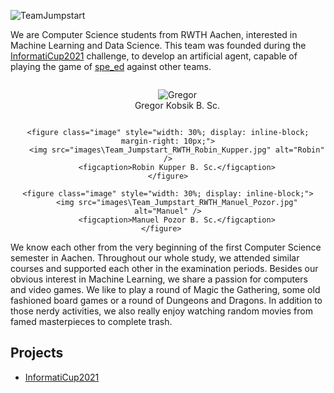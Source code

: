 ![TeamJumpstart](images\TeamJumpstart.png)

We are Computer Science students from RWTH Aachen, interested in Machine Learning and Data Science. 
This team was founded during the [InformatiCup2021](https://github.com/informatiCup/InformatiCup2021) challenge, to develop an artificial agent, capable of playing the game of [spe_ed](https://github.com/InformatiCup/InformatiCup2021/blob/master/spe_ed.pdf) against other teams.

<div style="text-align: center;">
    <figure class="image" style="width: 30%; display: inline-block; margin-right: 10px;">
        <img src="images\Team_Jumpstart_RWTH_Gregor_Kobsik.jpg" alt="Gregor" />
        <figcaption>Gregor Kobsik B. Sc.</figcaption>
    </figure>
    
    <figure class="image" style="width: 30%; display: inline-block; margin-right: 10px;">
        <img src="images\Team_Jumpstart_RWTH_Robin_Kupper.jpg" alt="Robin" />
        <figcaption>Robin Kupper B. Sc.</figcaption>
    </figure>
    
    <figure class="image" style="width: 30%; display: inline-block;">
        <img src="images\Team_Jumpstart_RWTH_Manuel_Pozor.jpg" alt="Manuel" />
        <figcaption>Manuel Pozor B. Sc.</figcaption>
    </figure>   
</div>

We know each other from the very beginning of the first Computer Science semester in Aachen. 
Throughout our whole study, we attended similar courses and supported each other in the examination periods. 
Besides our obvious interest in Machine Learning, we share a passion for computers and video games. 
We like to play a round of Magic the Gathering, some old fashioned board games or a round of Dungeons and Dragons.
In addition to those nerdy activities, we also really enjoy watching random movies from famed masterpieces to complete trash.

## Projects
* [InformatiCup2021](https://github.com/TeamJumpstart/InformatiCup2021)
